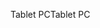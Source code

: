 <span data-ttu-id="54e95-101">Tablet PC</span><span class="sxs-lookup"><span data-stu-id="54e95-101">Tablet PC</span></span>